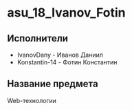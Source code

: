 # asu_18_Ivanov_Fotin

## Исполнители
- IvanovDany - Иванов Даниил
- Konstantin-14 - Фотин Константин

## Название предмета
Web-технологии
